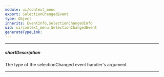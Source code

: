 ```yaml
---
module: ui/context_menu
export: SelectionChangedEvent
type: Object
inherits: EventInfo,SelectionChangedInfo
uid: ui/context_menu:SelectionChangedEvent
generateTypeLink: 
---
```

---
##### shortDescription
The type of the selectionChanged event handler's argument.

---
<!-- Description goes here -->